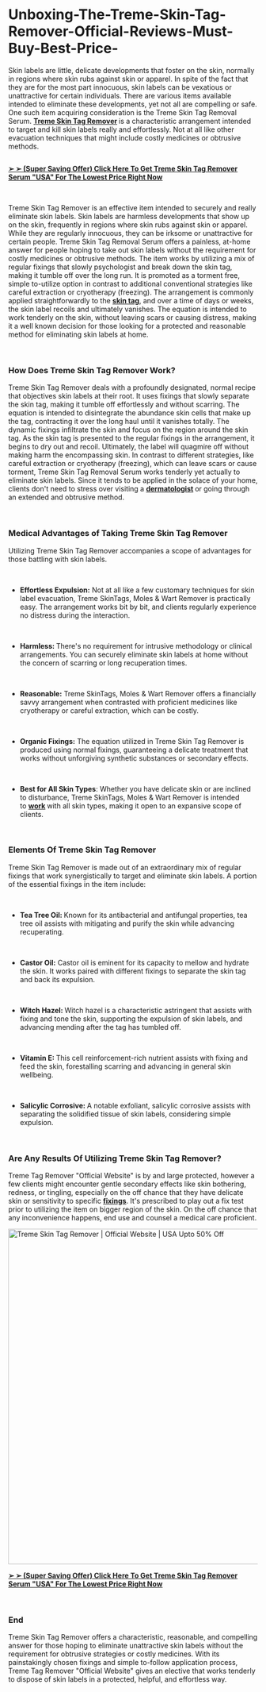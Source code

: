 # Unboxing-The-Treme-Skin-Tag-Remover-Official-Reviews-Must-Buy-Best-Price-
<p>Skin labels are little, delicate developments that foster on the skin, normally in regions where skin rubs against skin or apparel. In spite of the fact that they are for the most part innocuous, skin labels can be vexatious or unattractive for certain individuals. There are various items available intended to eliminate these developments, yet not all are compelling or safe. One such item acquiring consideration is the Treme Skin Tag Removal Serum.&nbsp;<strong><a href="https://tremeskintagremover.com/">Treme Skin Tag Remover</a>&nbsp;</strong>is a characteristic arrangement intended to target and kill skin labels really and effortlessly. Not at all like other evacuation techniques that might include costly medicines or obtrusive methods.</p>
<p><a href="https://tremeskintagremover.com/go/order/"><img src="https://cdn.prod.website-files.com/678a4ae39270eebd66d7479f/678a60cf3ba3816c3240dba8_pvvSsrmVmhunVzaj.jpeg" alt="" border="0" /></a></p>
<p><strong><a href="https://tremeskintagremover.com/go/order/"><u>➢ ➢ (Super Saving Offer) Click Here To Get Treme Skin Tag Remover Serum "USA" For The Lowest Price Right Now</u></a></strong></p>
<p>&nbsp;</p>
<p>Treme Skin Tag Remover is an effective item intended to securely and really eliminate skin labels. Skin labels are harmless developments that show up on the skin, frequently in regions where skin rubs against skin or apparel. While they are regularly innocuous, they can be irksome or unattractive for certain people. Treme Skin Tag Removal Serum offers a painless, at-home answer for people hoping to take out skin labels without the requirement for costly medicines or obtrusive methods. The item works by utilizing a mix of regular fixings that slowly psychologist and break down the skin tag, making it tumble off over the long run. It is promoted as a torment free, simple to-utilize option in contrast to additional conventional strategies like careful extraction or cryotherapy (freezing). The arrangement is commonly applied straightforwardly to the&nbsp;<strong><a href="https://tremetagremover.com/">skin tag</a></strong>, and over a time of days or weeks, the skin label recoils and ultimately vanishes. The equation is intended to work tenderly on the skin, without leaving scars or causing distress, making it a well known decision for those looking for a protected and reasonable method for eliminating skin labels at home.</p>
<p>&nbsp;</p>
<h3><strong>How Does Treme Skin Tag Remover Work?</strong></h3>
<p>Treme Skin Tag Remover deals with a profoundly designated, normal recipe that objectives skin labels at their root. It uses fixings that slowly separate the skin tag, making it tumble off effortlessly and without scarring. The equation is intended to disintegrate the abundance skin cells that make up the tag, contracting it over the long haul until it vanishes totally. The dynamic fixings infiltrate the skin and focus on the region around the skin tag. As the skin tag is presented to the regular fixings in the arrangement, it begins to dry out and recoil. Ultimately, the label will quagmire off without making harm the encompassing skin. In contrast to different strategies, like careful extraction or cryotherapy (freezing), which can leave scars or cause torment, Treme Skin Tag Removal Serum works tenderly yet actually to eliminate skin labels. Since it tends to be applied in the solace of your home, clients don't need to stress over visiting a&nbsp;<strong><a href="https://ciaohealthcbd.com/">dermatologist</a>&nbsp;</strong>or going through an extended and obtrusive method.</p>
<p>&nbsp;</p>
<h3><strong>Medical Advantages of Taking Treme Skin Tag Remover</strong></h3>
<p>Utilizing Treme Skin Tag Remover accompanies a scope of advantages for those battling with skin labels.</p>
<p>&nbsp;</p>
<ul>
<li><strong>Effortless Expulsion:</strong>&nbsp;Not at all like a few customary techniques for skin label evacuation, Treme SkinTags, Moles &amp; Wart Remover is practically easy. The arrangement works bit by bit, and clients regularly experience no distress during the interaction.</li>
</ul>
<p>&nbsp;</p>
<ul>
<li><strong>Harmless:&nbsp;</strong>There's no requirement for intrusive methodology or clinical arrangements. You can securely eliminate skin labels at home without the concern of scarring or long recuperation times.</li>
</ul>
<p>&nbsp;</p>
<ul>
<li><strong>Reasonable:</strong>&nbsp;Treme SkinTags, Moles &amp; Wart Remover offers a financially savvy arrangement when contrasted with proficient medicines like cryotherapy or careful extraction, which can be costly.</li>
</ul>
<p>&nbsp;</p>
<ul>
<li><strong>Organic Fixings:</strong>&nbsp;The equation utilized in Treme Skin Tag Remover is produced using normal fixings, guaranteeing a delicate treatment that works without unforgiving synthetic substances or secondary effects.</li>
</ul>
<p>&nbsp;</p>
<ul>
<li><strong>Best for All Skin Types</strong>: Whether you have delicate skin or are inclined to disturbance, Treme SkinTags, Moles &amp; Wart Remover is intended to&nbsp;<strong><a href="https://foreverhemp.co.nz/neuropure/">work</a>&nbsp;</strong>with all skin types, making it open to an expansive scope of clients.</li>
</ul>
<p>&nbsp;</p>
<h3><strong>Elements Of Treme Skin Tag Remover</strong></h3>
<p>Treme Skin Tag Remover is made out of an extraordinary mix of regular fixings that work synergistically to target and eliminate skin labels. A portion of the essential fixings in the item include:</p>
<p>&nbsp;</p>
<ul>
<li><strong>Tea Tree Oil:&nbsp;</strong>Known for its antibacterial and antifungal properties, tea tree oil assists with mitigating and purify the skin while advancing recuperating.</li>
</ul>
<p>&nbsp;</p>
<ul>
<li><strong>Castor Oil:</strong>&nbsp;Castor oil is eminent for its capacity to mellow and hydrate the skin. It works paired with different fixings to separate the skin tag and back its expulsion.</li>
</ul>
<p>&nbsp;</p>
<ul>
<li><strong>Witch Hazel:&nbsp;</strong>Witch hazel is a characteristic astringent that assists with fixing and tone the skin, supporting the expulsion of skin labels, and advancing mending after the tag has tumbled off.</li>
</ul>
<p>&nbsp;</p>
<ul>
<li><strong>Vitamin E:&nbsp;</strong>This cell reinforcement-rich nutrient assists with fixing and feed the skin, forestalling scarring and advancing in general skin wellbeing.</li>
</ul>
<p>&nbsp;</p>
<ul>
<li><strong>Salicylic Corrosive:&nbsp;</strong>A notable exfoliant, salicylic corrosive assists with separating the solidified tissue of skin labels, considering simple expulsion.</li>
</ul>
<p>&nbsp;</p>
<h3><strong>Are Any Results Of Utilizing Treme Skin Tag Remover?</strong></h3>
<p>Treme Tag Remover "Official Website" is by and large protected, however a few clients might encounter gentle secondary effects like skin bothering, redness, or tingling, especially on the off chance that they have delicate skin or sensitivity to specific&nbsp;<strong><a href="https://ketovitalgummies.com/">fixings</a></strong>. It's prescribed to play out a fix test prior to utilizing the item on bigger region of the skin. On the off chance that any inconvenience happens, end use and counsel a medical care proficient.</p>
<p><a href="https://tremeskintagremover.com/go/order/"><img src="https://cdn.prod.website-files.com/678a4ae39270eebd66d7479f/678a60cf03490854057146aa_Treme-Skin-Tag.jpeg" alt="Treme Skin Tag Remover | Official Website | USA Upto 50% Off" width="910" height="676" border="0" /></a></p>
<p><strong><a href="https://tremeskintagremover.com/go/order/"><u>➢ ➢ (Super Saving Offer) Click Here To Get Treme Skin Tag Remover Serum "USA" For The Lowest Price Right Now</u></a></strong></p>
<p>&nbsp;</p>
<h3><strong>End</strong></h3>
<p>Treme Skin Tag Remover offers a characteristic, reasonable, and compelling answer for those hoping to eliminate unattractive skin labels without the requirement for obtrusive strategies or costly medicines. With its painstakingly chosen fixings and simple to-follow application process, Treme Tag Remover "Official Website" gives an elective that works tenderly to dispose of skin labels in a protected, helpful, and effortless way.</p>
